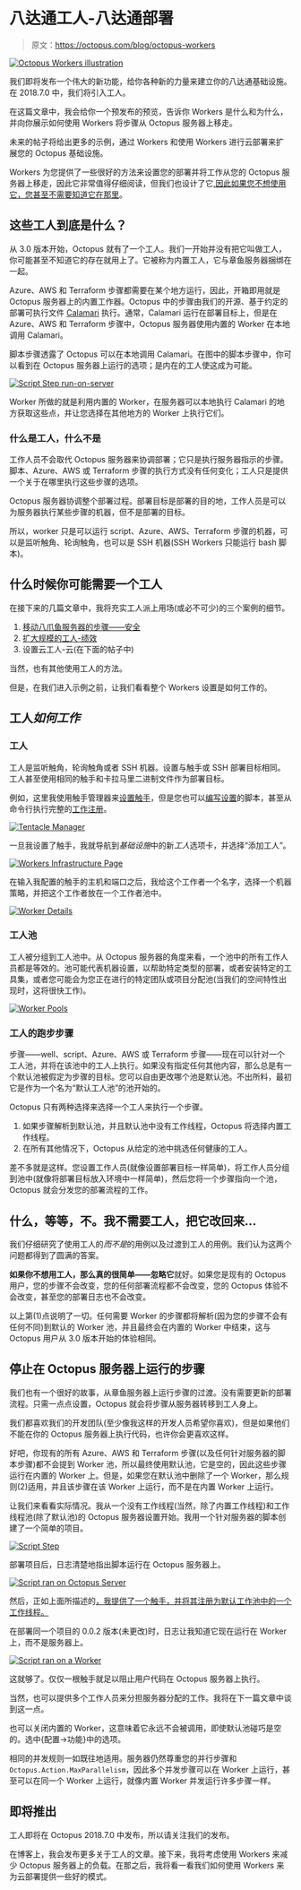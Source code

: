 # 八达通工人-八达通部署

> 原文：<https://octopus.com/blog/octopus-workers>

[![Octopus Workers illustration](img/843cd478482bf923af1a127dc678889e.png)](#)

我们即将发布一个伟大的新功能，给你各种新的力量来建立你的八达通基础设施。在 2018.7.0 中，我们将引入工人。

在这篇文章中，我会给你一个预发布的预览，告诉你 Workers 是什么和为什么，并向你展示如何使用 Workers 将步骤从 Octopus 服务器上移走。

未来的帖子将给出更多的示例，通过 Workers 和使用 Workers 进行云部署来扩展您的 Octopus 基础设施。

Workers 为您提供了一些很好的方法来设置您的部署并将工作从您的 Octopus 服务器上移走，因此它非常值得仔细阅读，但我们也设计了它[,因此如果您不想使用它，您甚至不需要知道它在那里](#what-wait-no.i-dont-need-workers-change-it-back)。

## 这些工人到底是什么？

从 3.0 版本开始，Octopus 就有了一个工人。我们一开始并没有把它叫做工人，你可能甚至不知道它的存在就用上了。它被称为内置工人，它与章鱼服务器捆绑在一起。

Azure、AWS 和 Terraform 步骤都需要在某个地方运行，因此，开箱即用就是 Octopus 服务器上的内置工作器。Octopus 中的步骤由我们的开源、基于约定的部署可执行文件 [Calamari](https://github.com/OctopusDeploy/Calamari) 执行。通常，Calamari 运行在部署目标上，但是在 Azure、AWS 和 Terraform 步骤中，Octopus 服务器使用内置的 Worker 在本地调用 Calamari。

脚本步骤透露了 Octopus 可以在本地调用 Calamari。在图中的脚本步骤中，你可以看到在 Octopus 服务器上运行的选项；是内在的工人使这成为可能。

[![Script Step run-on-server](img/1507b003991889402a6398d8e4c8150d.png)](#)

Worker 所做的就是利用内置的 Worker，在服务器可以本地执行 Calamari 的地方获取这些点，并让您选择在其他地方的 Worker 上执行它们。

### 什么是工人，什么不是

工作人员不会取代 Octopus 服务器来协调部署；它只是执行服务器指示的步骤。脚本、Azure、AWS 或 Terraform 步骤的执行方式没有任何变化；工人只是提供一个关于在哪里执行这些步骤的选项。

Octopus 服务器协调整个部署过程。部署目标是部署的目的地，工作人员是可以为服务器执行某些步骤的机器，但不是部署的目标。

所以，worker 只是可以运行 script、Azure、AWS、Terraform 步骤的机器，可以是监听触角、轮询触角，也可以是 SSH 机器(SSH Workers 只能运行 bash 脚本)。

## 什么时候你可能需要一个工人

在接下来的几篇文章中，我将充实工人派上用场(或必不可少)的三个案例的细节。

1.  [移动八爪鱼服务器的步骤——安全](#Stopping-steps-running-on-the-Octopus-Server)
2.  [扩大规模的工人-绩效](https://octopus.com/blog/octopus-workers)
3.  设置云工人-云(在下面的帖子中)

当然，也有其他使用工人的方法。

但是，在我们进入示例之前，让我们看看整个 Workers 设置是如何工作的。

## 工人*如何工作*

### 工人

工人是监听触角，轮询触角或者 SSH 机器。设置与触手或 SSH 部署目标相同。工人甚至使用相同的触手和卡拉马里二进制文件作为部署目标。

例如，这里我使用触手管理器来[设置触手](https://octopus.com/docs/infrastructure/windows-targets)，但是您也可以[编写设置](https://octopus.com/docs/infrastructure/windows-targets/automating-tentacle-installation)的脚本，甚至从命令行执行完整的[工作注册](https://octopus.com/docs/octopus-rest-api/tentacle.exe-command-line/register-with)。

[![Tentacle Manager](img/2dd29d510aab0913581cffe5e744b473.png)](#)

一旦我设置了触手，我就导航到*基础设施*中的新*工人*选项卡，并选择“添加工人”。

[![Workers Infrastructure Page](img/c734f84b1918ade1b9294f06edd1866b.png)](#)

在输入我配置的触手的主机和端口之后，我给这个工作者一个名字，选择一个机器策略，并把这个工作者放在一个工作者池中。

[![Worker Details](img/c0ddfa7e1a6faab4fe1e55d43244cbca.png)](#)

### 工人池

工人被分组到工人池中。从 Octopus 服务器的角度来看，一个池中的所有工作人员都是等效的。池可能代表机器设置，以帮助特定类型的部署，或者安装特定的工具集，或者您可能会为您正在进行的特定团队或项目分配池(当我们的空间特性出现时，这将很快工作)。

[![Worker Pools](img/64ecb24aa6e838f34dc900c84d18265a.png)](#)

### 工人的跑步步骤

步骤——well、script、Azure、AWS 或 Terraform 步骤——现在可以针对一个工人池，并将在该池中的工人上执行。如果没有指定任何其他内容，那么总是有一个默认池被假定为步骤的目标。您可以自由更改哪个池是默认池。不出所料，最初它是作为一个名为“默认工人池”的池开始的。

Octopus 只有两种选择来选择一个工人来执行一个步骤。

1.  如果步骤解析到默认池，并且默认池中没有工作线程，Octopus 将选择内置工作线程。
2.  在所有其他情况下，Octopus 从给定的池中挑选任何健康的工人。

差不多就是这样。您设置工作人员(就像设置部署目标一样简单)，将工作人员分组到池中(就像将部署目标放入环境中一样简单)，然后您将一个步骤指向一个池，Octopus 就会分发您的部署流程的工作。

## 什么，等等，不。我不需要工人，把它改回来...

我们仔细研究了使用工人的*而不是*的用例以及过渡到工人的用例。我们认为这两个问题都得到了圆满的答案。

**如果你不想用工人，那么真的很简单——忽略它**就好。如果您是现有的 Octopus 用户，您的步骤不会改变，您的任何部署流程都不会改变，您的 Octopus 体验不会改变，甚至您的部署日志也不会改变。

以上第(1)点说明了一切。任何需要 Worker 的步骤都将解析(因为您的步骤不会有任何不同)到默认的 Worker 池，并且最终会在内置的 Worker 中结束，这与 Octopus 用户从 3.0 版本开始的体验相同。

## 停止在 Octopus 服务器上运行的步骤

我们也有一个很好的故事，从章鱼服务器上运行步骤的过渡。没有需要更新的部署流程。只需一点点设置，Octopus 就会将步骤从服务器转移到工人身上。

我们都喜欢我们的开发团队(至少像我这样的开发人员希望你喜欢)，但是如果他们不能在你的 Octopus 服务器上执行代码，也许你会更喜欢这样。

好吧，你现有的所有 Azure、AWS 和 Terraform 步骤(以及任何针对服务器的脚本步骤)都不会提到 Worker 池，所以最终使用默认池，它是空的，因此这些步骤运行在内置的 Worker 上。但是，如果您在默认池中删除了一个 Worker，那么规则(2)适用，并且该步骤在该 Worker 上运行，而不是在内置 Worker 上运行。

让我们来看看实际情况。我从一个没有工作线程(当然，除了内置工作线程)和工作线程池(除了默认池)的 Octopus 服务器设置开始。我用一个针对服务器的脚本创建了一个简单的项目。

[![Script Step](img/e5e3c31d1e4f8606a6367b6c305e7ba2.png)](#)

部署项目后，日志清楚地指出脚本运行在 Octopus 服务器上。

[![Script ran on Octopus Server](img/741bf001856a4df549defdf810752d42.png)](#)

然后，正如上面所描述的[，我提供了一个触手，并将其注册为默认工作池中的一个工作线程。](#workers)

在部署同一个项目的 0.0.2 版本(未更改)时，日志让我知道它现在运行在 Worker 上，而不是服务器上。

[![Script ran on a Worker](img/a03b39c1e3e0ad0d1e1edbc2835e0179.png)](#)

这就够了。仅仅一根触手就足以阻止用户代码在 Octopus 服务器上执行。

当然，也可以提供多个工作人员来分担服务器分配的工作。我将在下一篇文章中谈到这一点。

也可以关闭内置的 Worker，这意味着它永远不会被调用，即使默认池碰巧是空的。选中{配置->功能}中的选项。

相同的并发规则一如既往地适用。服务器仍然尊重您的并行步骤和`Octopus.Action.MaxParallelism`，因此多个并发步骤可以在 Worker 上运行，甚至可以在同一个 Worker 上运行，就像内置 Worker 并发运行许多步骤一样。

## 即将推出

工人即将在 Octopus 2018.7.0 中发布，所以请关注我们的发布。

在博客上，我会发布更多关于工人的文章。接下来，我将考虑使用 Workers 来减少 Octopus 服务器上的负载。在那之后，我将看一看我们如何使用 Workers 来为云部署提供一些好的模式。